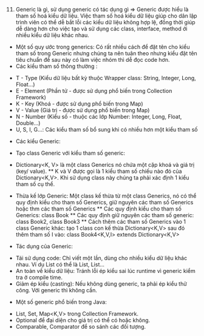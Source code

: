 11. Generic là gì, sử dụng generic có tác dụng gì
=> Generic được hiểu là tham số hoá kiểu dữ liệu. Việc tham số hoá kiểu dữ liệu giúp cho dân lập trình viên 
có thể dễ bắt lỗi các kiểu dữ liệu không hợp lệ, đồng thời giúp dễ dàng hơn cho việc tạo và sử dụng các class,
interface, method ới nhiều kiểu dữ liệu khác nhau.

- Một số quy ước trong generics:
Có rất nhiều cách để đặt tên cho kiểu tham số trong Generic nhưng chúng ta nên tuân theo nhưng kiểu đặt tên tiêu chuẩn để 
sau này có làm việc nhóm thì dễ đọc code hơn.
- Các kiểu tham số thông thường :
+ T - Type (Kiểu dữ liệu bất kỳ thuộc Wrapper class: String, Integer, Long, Float...)
+ E - Element (Phần tử - được sử dụng phổ biến trong Collection Framework)
+ K - Key (Khoá - được sử dụng phổ biến trong Map)
+ V - Value (Giá trị - được sử dụng phổ biến trong Map)
+ N - Number (Kiểu số - thuộc các lớp Number: Integer, Long, Float, Double...)
+ U, S, I, G...: Các kiểu tham số bổ sung khi có nhiều hơn một kiểu tham số

- Các kiểu Generic:
* Tạo class Generic với kiểu tham số generic:
+ Dictionary<K, V> là một class Generics nó chứa một cặp khoá và giá trị (key/ value).
 ** K và V được gọi là 1 kiểu tham số chiếu nào đó của Dictionary<K,V>. Khi sử dụng class này chúng ta 
    phải xác định 1 kiểu tham số cụ thể.
* Thừa kế lớp Generic:
 Một class kế thừa từ một class Generics, nó có thể quy định kiểu cho tham số Generics,
giữ nguyên các tham số Generics hoặc thm các tham số Generics 
 ** Các quy định kiểu cho tham số Generics: class Book 
 ** Các quy định giữ nguyên các tham số generic: class Book2, class Book3
 ** Cách thêm các tham số Generics vào 1 class Generic khác:
    tạo 1 class con kế thừa Dictionary<K,V> sau đó thêm tham số I vào: class Book4<K,V,I> extends Dictionary<K,V>

- Tác dụng của Generic:
* Tái sử dụng code: Chỉ viết một lần, dùng cho nhiều kiểu dữ liệu khác nhau.
 Ví dụ List<T> có thể là List<String>, List<Integer>...
* An toàn về kiểu dữ liệu: Tránh lỗi ép kiểu sai lúc runtime vì generic kiểm tra ở compile time.
* Giảm ép kiểu (casting): Nếu không dùng generic, ta phải ép kiểu thử công. Với generic thì không cần.


- Một số generic phổ biến trong Java:
+ List<T>, Set<T>, Map<K,V> trong Collection Framework.
+ Optional<T> để đại diện cho giá trị có thể có hoặc không.
+ Comparable<T>, Comparator<T> để so sánh các đối tượng.